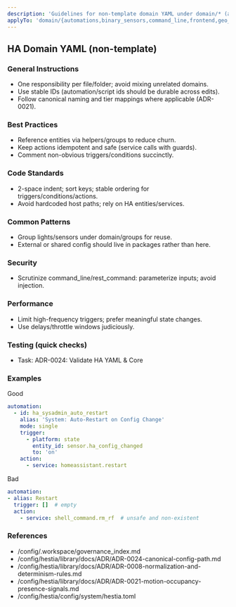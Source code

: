 ```yaml
---
description: 'Guidelines for non-template domain YAML under domain/* (automations, helpers, groups, sensors, etc.)'
applyTo: 'domain/{automations,binary_sensors,command_line,frontend,geo_location,groups,helpers,lights,notify,persons,scripts,sensors,weather,zones}/**/*.yaml'
---
```


## HA Domain YAML (non-template)

### General Instructions
- One responsibility per file/folder; avoid mixing unrelated domains.
- Use stable IDs (automation/script ids should be durable across edits).
- Follow canonical naming and tier mappings where applicable (ADR-0021).

### Best Practices
- Reference entities via helpers/groups to reduce churn.
- Keep actions idempotent and safe (service calls with guards).
- Comment non-obvious triggers/conditions succinctly.

### Code Standards
- 2-space indent; sort keys; stable ordering for triggers/conditions/actions.
- Avoid hardcoded host paths; rely on HA entities/services.

### Common Patterns
- Group lights/sensors under domain/groups for reuse.
- External or shared config should live in packages rather than here.

### Security
- Scrutinize command_line/rest_command: parameterize inputs; avoid injection.

### Performance
- Limit high-frequency triggers; prefer meaningful state changes.
- Use delays/throttle windows judiciously.

### Testing (quick checks)
- Task: ADR-0024: Validate HA YAML & Core

### Examples
Good
```yaml
automation:
  - id: ha_sysadmin_auto_restart
    alias: 'System: Auto-Restart on Config Change'
    mode: single
    trigger:
      - platform: state
        entity_id: sensor.ha_config_changed
        to: 'on'
    action:
      - service: homeassistant.restart
```

Bad
```yaml
automation:
- alias: Restart
  trigger: []  # empty
  action:
    - service: shell_command.rm_rf  # unsafe and non-existent
```

### References
- /config/.workspace/governance_index.md
- /config/hestia/library/docs/ADR/ADR-0024-canonical-config-path.md
- /config/hestia/library/docs/ADR/ADR-0008-normalization-and-determinism-rules.md
- /config/hestia/library/docs/ADR/ADR-0021-motion-occupancy-presence-signals.md
- /config/hestia/config/system/hestia.toml
